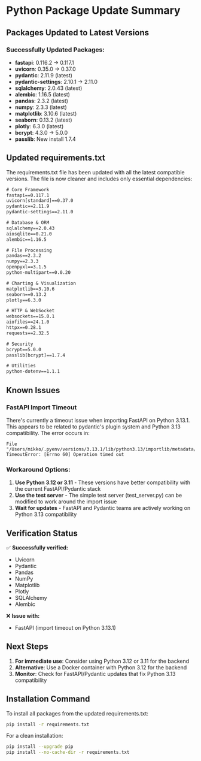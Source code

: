 # Python Package Update Summary

## Packages Updated to Latest Versions

### Successfully Updated Packages:
- **fastapi**: 0.116.2 → 0.117.1
- **uvicorn**: 0.35.0 → 0.37.0
- **pydantic**: 2.11.9 (latest)
- **pydantic-settings**: 2.10.1 → 2.11.0
- **sqlalchemy**: 2.0.43 (latest)
- **alembic**: 1.16.5 (latest)
- **pandas**: 2.3.2 (latest)
- **numpy**: 2.3.3 (latest)
- **matplotlib**: 3.10.6 (latest)
- **seaborn**: 0.13.2 (latest)
- **plotly**: 6.3.0 (latest)
- **bcrypt**: 4.3.0 → 5.0.0
- **passlib**: New install 1.7.4

## Updated requirements.txt

The requirements.txt file has been updated with all the latest compatible versions. The file is now cleaner and includes only essential dependencies:

```txt
# Core Framework
fastapi==0.117.1
uvicorn[standard]==0.37.0
pydantic==2.11.9
pydantic-settings==2.11.0

# Database & ORM
sqlalchemy==2.0.43
aiosqlite==0.21.0
alembic==1.16.5

# File Processing
pandas==2.3.2
numpy==2.3.3
openpyxl==3.1.5
python-multipart==0.0.20

# Charting & Visualization
matplotlib==3.10.6
seaborn==0.13.2
plotly==6.3.0

# HTTP & WebSocket
websockets==15.0.1
aiofiles==24.1.0
httpx==0.28.1
requests==2.32.5

# Security
bcrypt==5.0.0
passlib[bcrypt]==1.7.4

# Utilities
python-dotenv==1.1.1
```

## Known Issues

### FastAPI Import Timeout
There's currently a timeout issue when importing FastAPI on Python 3.13.1. This appears to be related to pydantic's plugin system and Python 3.13 compatibility. The error occurs in:
```
File "/Users/mikko/.pyenv/versions/3.13.1/lib/python3.13/importlib/metadata/__init__.py"
TimeoutError: [Errno 60] Operation timed out
```

### Workaround Options:
1. **Use Python 3.12 or 3.11** - These versions have better compatibility with the current FastAPI/Pydantic stack
2. **Use the test server** - The simple test server (test_server.py) can be modified to work around the import issue
3. **Wait for updates** - FastAPI and Pydantic teams are actively working on Python 3.13 compatibility

## Verification Status

✅ **Successfully verified:**
- Uvicorn
- Pydantic
- Pandas
- NumPy
- Matplotlib
- Plotly
- SQLAlchemy
- Alembic

❌ **Issue with:**
- FastAPI (import timeout on Python 3.13.1)

## Next Steps

1. **For immediate use**: Consider using Python 3.12 or 3.11 for the backend
2. **Alternative**: Use a Docker container with Python 3.12 for the backend
3. **Monitor**: Check for FastAPI/Pydantic updates that fix Python 3.13 compatibility

## Installation Command

To install all packages from the updated requirements.txt:
```bash
pip install -r requirements.txt
```

For a clean installation:
```bash
pip install --upgrade pip
pip install --no-cache-dir -r requirements.txt
```
